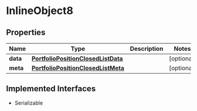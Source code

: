 

# InlineObject8


## Properties

Name | Type | Description | Notes
------------ | ------------- | ------------- | -------------
**data** | [**PortfolioPositionClosedListData**](PortfolioPositionClosedListData.md) |  |  [optional]
**meta** | [**PortfolioPositionClosedListMeta**](PortfolioPositionClosedListMeta.md) |  |  [optional]


## Implemented Interfaces

* Serializable


